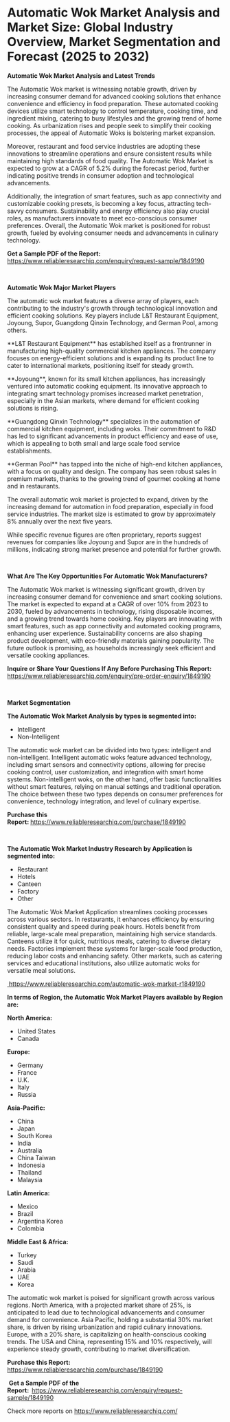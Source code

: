 <p><h1>Automatic Wok Market Analysis and Market Size: Global Industry Overview, Market Segmentation and Forecast (2025 to 2032)</h1></p><p><strong>Automatic Wok Market Analysis and Latest Trends</strong></p>
<p><p>The Automatic Wok market is witnessing notable growth, driven by increasing consumer demand for advanced cooking solutions that enhance convenience and efficiency in food preparation. These automated cooking devices utilize smart technology to control temperature, cooking time, and ingredient mixing, catering to busy lifestyles and the growing trend of home cooking. As urbanization rises and people seek to simplify their cooking processes, the appeal of Automatic Woks is bolstering market expansion.</p><p>Moreover, restaurant and food service industries are adopting these innovations to streamline operations and ensure consistent results while maintaining high standards of food quality. The Automatic Wok Market is expected to grow at a CAGR of 5.2% during the forecast period, further indicating positive trends in consumer adoption and technological advancements. </p><p>Additionally, the integration of smart features, such as app connectivity and customizable cooking presets, is becoming a key focus, attracting tech-savvy consumers. Sustainability and energy efficiency also play crucial roles, as manufacturers innovate to meet eco-conscious consumer preferences. Overall, the Automatic Wok market is positioned for robust growth, fueled by evolving consumer needs and advancements in culinary technology.</p></p>
<p><strong>Get a Sample PDF of the Report:&nbsp;</strong> <a href="https://www.reliableresearchiq.com/enquiry/request-sample/1849190?utm_campaign=3046&utm_medium=2&utm_source=Github&utm_content=ia&utm_term=05042025&utm_id=automatic-wok">https://www.reliableresearchiq.com/enquiry/request-sample/1849190</a></p>
<p>&nbsp;</p>
<p><strong>Automatic Wok Major Market Players</strong></p>
<p><p>The automatic wok market features a diverse array of players, each contributing to the industry's growth through technological innovation and efficient cooking solutions. Key players include L&T Restaurant Equipment, Joyoung, Supor, Guangdong Qinxin Technology, and German Pool, among others.</p><p>**L&T Restaurant Equipment** has established itself as a frontrunner in manufacturing high-quality commercial kitchen appliances. The company focuses on energy-efficient solutions and is expanding its product line to cater to international markets, positioning itself for steady growth.</p><p>**Joyoung**, known for its small kitchen appliances, has increasingly ventured into automatic cooking equipment. Its innovative approach to integrating smart technology promises increased market penetration, especially in the Asian markets, where demand for efficient cooking solutions is rising.</p><p>**Guangdong Qinxin Technology** specializes in the automation of commercial kitchen equipment, including woks. Their commitment to R&D has led to significant advancements in product efficiency and ease of use, which is appealing to both small and large scale food service establishments.</p><p>**German Pool** has tapped into the niche of high-end kitchen appliances, with a focus on quality and design. The company has seen robust sales in premium markets, thanks to the growing trend of gourmet cooking at home and in restaurants.</p><p>The overall automatic wok market is projected to expand, driven by the increasing demand for automation in food preparation, especially in food service industries. The market size is estimated to grow by approximately 8% annually over the next five years. </p><p>While specific revenue figures are often proprietary, reports suggest revenues for companies like Joyoung and Supor are in the hundreds of millions, indicating strong market presence and potential for further growth.</p></p>
<p>&nbsp;</p>
<p><strong>What Are The Key Opportunities For Automatic Wok Manufacturers?</strong></p>
<p><p>The Automatic Wok market is witnessing significant growth, driven by increasing consumer demand for convenience and smart cooking solutions. The market is expected to expand at a CAGR of over 10% from 2023 to 2030, fueled by advancements in technology, rising disposable incomes, and a growing trend towards home cooking. Key players are innovating with smart features, such as app connectivity and automated cooking programs, enhancing user experience. Sustainability concerns are also shaping product development, with eco-friendly materials gaining popularity. The future outlook is promising, as households increasingly seek efficient and versatile cooking appliances.</p></p>
<p><strong>Inquire or Share Your Questions If Any Before Purchasing This Report:</strong> <a href="https://www.reliableresearchiq.com/enquiry/pre-order-enquiry/1849190?utm_campaign=3046&utm_medium=2&utm_source=Github&utm_content=ia&utm_term=05042025&utm_id=automatic-wok">https://www.reliableresearchiq.com/enquiry/pre-order-enquiry/1849190</a></p>
<p>&nbsp;</p>
<p><strong>Market Segmentation</strong></p>
<p><strong>The Automatic Wok Market Analysis by types is segmented into:</strong></p>
<p><ul><li>Intelligent</li><li>Non-Intelligent</li></ul></p>
<p><p>The automatic wok market can be divided into two types: intelligent and non-intelligent. Intelligent automatic woks feature advanced technology, including smart sensors and connectivity options, allowing for precise cooking control, user customization, and integration with smart home systems. Non-intelligent woks, on the other hand, offer basic functionalities without smart features, relying on manual settings and traditional operation. The choice between these two types depends on consumer preferences for convenience, technology integration, and level of culinary expertise.</p></p>
<p><strong>Purchase this Report:&nbsp;</strong><a href="https://www.reliableresearchiq.com/purchase/1849190?utm_campaign=3046&utm_medium=2&utm_source=Github&utm_content=ia&utm_term=05042025&utm_id=automatic-wok">https://www.reliableresearchiq.com/purchase/1849190</a></p>
<p>&nbsp;</p>
<p><strong>The Automatic Wok Market Industry Research by Application is segmented into:</strong></p>
<p><ul><li>Restaurant</li><li>Hotels</li><li>Canteen</li><li>Factory</li><li>Other</li></ul></p>
<p><p>The Automatic Wok Market Application streamlines cooking processes across various sectors. In restaurants, it enhances efficiency by ensuring consistent quality and speed during peak hours. Hotels benefit from reliable, large-scale meal preparation, maintaining high service standards. Canteens utilize it for quick, nutritious meals, catering to diverse dietary needs. Factories implement these systems for larger-scale food production, reducing labor costs and enhancing safety. Other markets, such as catering services and educational institutions, also utilize automatic woks for versatile meal solutions.</p></p>
<p><a href="https://www.reliableresearchiq.com/automatic-wok-market-r1849190?utm_campaign=3046&utm_medium=2&utm_source=Github&utm_content=ia&utm_term=05042025&utm_id=automatic-wok">&nbsp;https://www.reliableresearchiq.com/automatic-wok-market-r1849190</a></p>
<p><strong>In terms of Region, the Automatic Wok Market Players available by Region are:</strong></p>
<p>
    <p> <strong> North America: </strong>
        <ul>
            <li>United States</li>
            <li>Canada</li>
        </ul>
        </p> 
    <p> <strong> Europe: </strong>
        <ul>
            <li>Germany</li>
            <li>France</li>
            <li>U.K.</li>
            <li>Italy</li>
            <li>Russia</li>
        </ul>
        </p> 
    <p> <strong> Asia-Pacific: </strong>
        <ul>
            <li>China</li>
            <li>Japan</li>
            <li>South Korea</li>
            <li>India</li>
            <li>Australia</li>
            <li>China Taiwan</li>
            <li>Indonesia</li>
            <li>Thailand</li>
            <li>Malaysia</li>
        </ul>
        </p> 
    <p> <strong> Latin America: </strong>
        <ul>
            <li>Mexico</li>
            <li>Brazil</li>
            <li>Argentina Korea</li>
            <li>Colombia</li>
        </ul>
        </p> 
    <p> <strong> Middle East & Africa: </strong>
        <ul>
            <li>Turkey</li>
            <li>Saudi</li>
            <li>Arabia</li>
            <li>UAE</li>
            <li>Korea</li>
        </ul>
    </p>
    </p>
<p><p>The automatic wok market is poised for significant growth across various regions. North America, with a projected market share of 25%, is anticipated to lead due to technological advancements and consumer demand for convenience. Asia Pacific, holding a substantial 30% market share, is driven by rising urbanization and rapid culinary innovations. Europe, with a 20% share, is capitalizing on health-conscious cooking trends. The USA and China, representing 15% and 10% respectively, will experience steady growth, contributing to market diversification.</p></p>
<p><strong>Purchase this Report: </strong><a href="https://www.reliableresearchiq.com/purchase/1849190?utm_campaign=3046&utm_medium=2&utm_source=Github&utm_content=ia&utm_term=05042025&utm_id=automatic-wok">https://www.reliableresearchiq.com/purchase/1849190</a></p>
<p>&nbsp;<strong>Get a Sample PDF of the Report:&nbsp;&nbsp;</strong><a href="https://www.reliableresearchiq.com/enquiry/request-sample/1849190?utm_campaign=3046&utm_medium=2&utm_source=Github&utm_content=ia&utm_term=05042025&utm_id=automatic-wok">https://www.reliableresearchiq.com/enquiry/request-sample/1849190</a></p>
<p><strong></strong></p>
<p>Check more reports on <a href="https://www.reliableresearchiq.com/?utm_campaign=3046&utm_medium=2&utm_source=Github&utm_content=ia&utm_term=05042025&utm_id=automatic-wok">https://www.reliableresearchiq.com/</a></p>